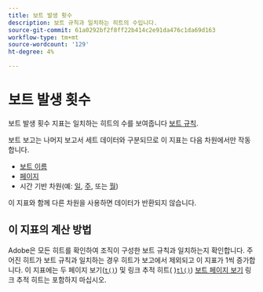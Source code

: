 ```yaml
---
title: 보트 발생 횟수
description: 보트 규칙과 일치하는 히트의 수입니다.
source-git-commit: 61a0292bf2f8ff22b414c2e91da476c1da69d163
workflow-type: tm+mt
source-wordcount: '129'
ht-degree: 4%

---
```


# 보트 발생 횟수

보트 발생 횟수 지표는 일치하는 히트의 수를 보여줍니다 [보트 규칙](/help/admin/admin/c-manage-report-suites/c-edit-report-suites/general/bot-removal/bot-rules.md).

보트 보고는 나머지 보고서 세트 데이터와 구분되므로 이 지표는 다음 차원에서만 작동합니다.

* [보트 이름](../dimensions/bot-name.md)
* [페이지](../dimensions/page.md)
* 시간 기반 차원(예: [일](../dimensions/day.md), [주](../dimensions/week.md), 또는 [월](../dimensions/month.md))

이 지표와 함께 다른 차원을 사용하면 데이터가 반환되지 않습니다.

## 이 지표의 계산 방법

Adobe은 모든 히트를 확인하여 조직이 구성한 보트 규칙과 일치하는지 확인합니다. 주어진 히트가 보트 규칙과 일치하는 경우 히트가 보고에서 제외되고 이 지표가 1씩 증가합니다. 이 지표에는 두 페이지 보기([`t()`](/help/implement/vars/functions/t-method.md)) 및 링크 추적 히트( )[`tl()`](/help/implement/vars/functions/tl-method.md)) [보트 페이지 보기](bot-page-views.md) 링크 추적 히트는 포함하지 마십시오.
